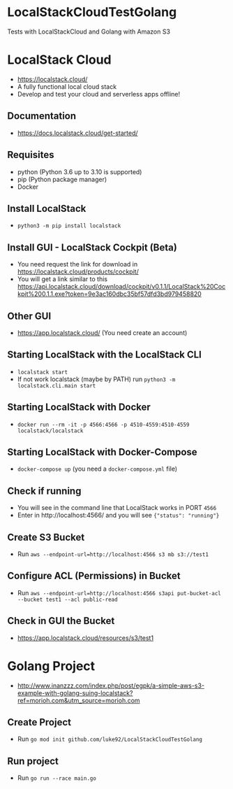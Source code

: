 # LocalStackCloudTestGolang
Tests with LocalStackCloud and Golang with Amazon S3

# LocalStack Cloud
- https://localstack.cloud/ 
- A fully functional local cloud stack
- Develop and test your cloud and serverless apps offline!

## Documentation
- https://docs.localstack.cloud/get-started/

## Requisites
- python (Python 3.6 up to 3.10 is supported)
- pip (Python package manager)
- Docker

## Install LocalStack
- `python3 -m pip install localstack`

## Install GUI - LocalStack Cockpit (Beta)
- You need request the link for download in https://localstack.cloud/products/cockpit/
- You will get a link similar to this https://api.localstack.cloud/download/cockpit/v0.1.1/LocalStack%20Cockpit%200.1.1.exe?token=9e3ac160dbc35bf57dfd3bd979458820

## Other GUI
- https://app.localstack.cloud/ (You need create an account)

## Starting LocalStack with the LocalStack CLI
- `localstack start`
- If not work localstack (maybe by PATH) run `python3 -m localstack.cli.main start`

## Starting LocalStack with Docker
- `docker run --rm -it -p 4566:4566 -p 4510-4559:4510-4559 localstack/localstack`

## Starting LocalStack with Docker-Compose
- `docker-compose up` (you need a `docker-compose.yml` file)

## Check if running
- You will see in the command line that LocalStack works in PORT `4566`
- Enter in http://localhost:4566/ and you will see `{"status": "running"}`

## Create S3 Bucket
- Run `aws --endpoint-url=http://localhost:4566 s3 mb s3://test1`

## Configure ACL (Permissions) in Bucket
- Run `aws --endpoint-url=http://localhost:4566 s3api put-bucket-acl --bucket test1 --acl public-read`

## Check in GUI the Bucket
- https://app.localstack.cloud/resources/s3/test1

# Golang Project
- http://www.inanzzz.com/index.php/post/egpk/a-simple-aws-s3-example-with-golang-suing-localstack?ref=morioh.com&utm_source=morioh.com

## Create Project
- Run `go mod init github.com/luke92/LocalStackCloudTestGolang`

## Run project
- Run `go run --race main.go`